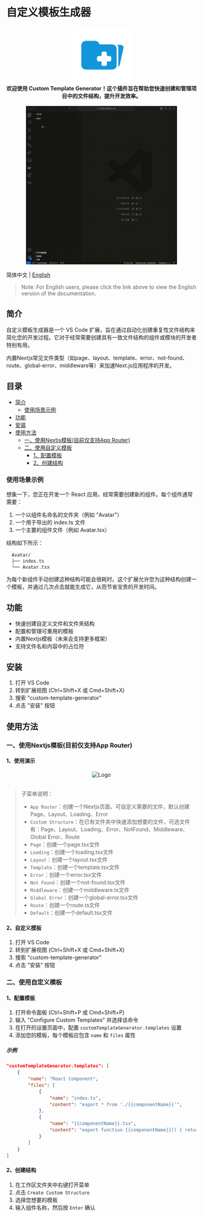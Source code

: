 # 自定义模板生成器

<div align="center">
    <img src="https://github.com/yuhang1995/custom-template-generator/raw/HEAD/assets/logo.png" alt="Logo" width="150" />
</div>

<div align="center">
    <strong>欢迎使用 Custom Template Generator！这个插件旨在帮助您快速创建和管理项目中的文件结构，提升开发效率。</strong>
</div>

<br>

<div align="center">
    <img src="https://github.com/yuhang1995/custom-template-generator/raw/HEAD/assets/demo.gif" alt="演示" width="400" />
</div>

简体中文 | [English](README.md)

> Note: For English users, please click the link above to view the English version of the documentation.

## 简介

自定义模板生成器是一个 VS Code 扩展，旨在通过自动化创建重复性文件结构来简化您的开发过程。它对于经常需要创建具有一致文件结构的组件或模块的开发者特别有用。

内置Nextjs常见文件类型（如page、layout、template、error、not-found、route、global-error、middleware等）来加速Next.js应用程序的开发。

## 目录

- [简介](#简介)
  - [使用场景示例](#使用场景示例)
- [功能](#功能)
- [安装](#安装)
- [使用方法](#使用方法)
  - [一、使用Nextjs模板(目前仅支持App Router)](#一使用nextjs模板目前仅支持app-router)
  - [二、使用自定义模板](#二使用自定义模板)
    - [1、配置模板](#1配置模板)
    - [2、创建结构](#2创建结构)

### 使用场景示例

想象一下，您正在开发一个 React 应用，经常需要创建新的组件。每个组件通常需要：

1. 一个以组件名命名的文件夹（例如 "Avatar"）
2. 一个用于导出的 index.ts 文件
3. 一个主要的组件文件（例如 Avatar.tsx）

结构如下所示：

```
  Avatar/
  ├── index.ts
  └── Avatar.tsx
```

为每个新组件手动创建这种结构可能会很耗时。这个扩展允许您为这种结构创建一个模板，并通过几次点击就能生成它，从而节省宝贵的开发时间。

## 功能

-   快速创建自定义文件和文件夹结构
-   配置和管理可重用的模板
-   内置Nextjs模板（未来会支持更多框架）
-   支持文件名和内容中的占位符

## 安装

1. 打开 VS Code
2. 转到扩展视图 (Ctrl+Shift+X 或 Cmd+Shift+X)
3. 搜索 "custom-template-generator"
4. 点击 "安装" 按钮

## 使用方法

### 一、使用Nextjs模板(目前仅支持App Router) 

#### 1、使用演示

<div align="center">
    <img src="https://github.com/yuhang1995/custom-template-generator/raw/HEAD/assets/nextjs-demo.svg" alt="Logo" width="150" />
</div>

<br>

> 子菜单说明：
> 
> - `App Router`：创建一个Nextjs页面，可自定义需要的文件，默认创建Page、Layout、Loading、Error
> - `Custom Structure`：在已有文件夹中快速添加想要的文件，可选文件有：Page、Layout、Loading、Error、NotFound、Middleware、Global Error、Route
> - `Page`：创建一个page.tsx文件
> - `Loading`：创建一个loading.tsx文件
> - `Layout`：创建一个layout.tsx文件
> - `Template`：创建一个template.tsx文件
> - `Error`：创建一个error.tsx文件
> - `Not Found`：创建一个not-found.tsx文件
> - `Middleware`：创建一个middleware.ts文件
> - `Global Error`：创建一个global-error.tsx文件
> - `Route`：创建一个route.ts文件
> - `Default`：创建一个default.tsx文件


#### 2、自定义模板

1. 打开 VS Code
2. 转到扩展视图 (Ctrl+Shift+X 或 Cmd+Shift+X)
3. 搜索 "custom-template-generator"
4. 点击 "安装" 按钮


### 二、使用自定义模板

#### 1、配置模板

1. 打开命令面板 (Ctrl+Shift+P 或 Cmd+Shift+P)
2. 输入 "Configure Custom Templates" 并选择该命令
3. 在打开的设置页面中，配置 `customTemplateGenerator.templates` 设置
4. 添加您的模板，每个模板应包含 `name` 和 `files` 属性

##### 示例

```json
"customTemplateGenerator.templates": [
    {
        "name": "React Component",
        "files": [
            {
                "name": "index.ts",
                "content": "export * from './{{componentName}}'",
            },
            {
                "name": "{{componentName}}.tsx",
                "content": "export function {{componentName}}() { return <div /> }"
            }
        ]
    }
]
```

#### 2、创建结构

1. 在工作区文件夹中右键打开菜单
2. 点击 `Create Custom Structure`
3. 选择您想要的模板
4. 输入组件名称，然后按 `Enter` 确认
